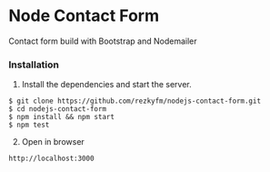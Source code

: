 # Node Contact Form
Contact form build with Bootstrap and Nodemailer


### Installation
1. Install the dependencies and start the server.
```
$ git clone https://github.com/rezkyfm/nodejs-contact-form.git
$ cd nodejs-contact-form
$ npm install && npm start
$ npm test
```
2. Open in browser
```
http://localhost:3000

```
